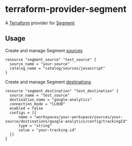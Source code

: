 # terraform-provider-segment

A [Terraform](https://www.terraform.io/) provider for [Segment](https://www.segment.com)

## Usage

Create and manage Segment [sources](https://segment.com/docs/sources/)
```
resource "segment_source" "test_source" {
  source_name = "your-source"
  catalog_name = "catalog/sources/javascript"
}
```

Create and manage Segment [destinations](https://segment.com/docs/destinations/)
```
resource "segment_destination" "test_destination" {
  source_name = "test_source"
  destination_name = "google-analytics"
  connection_mode = "CLOUD"
  enabled = false
  configs = [{
      name = "workspaces/your-workspace/sources/your-source/destinations/google-analytics/config/trackingId"
      type = "string"
      value = "your-tracking-id"
  }]
}
```